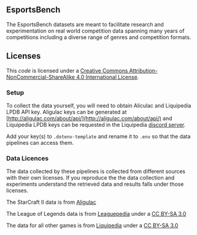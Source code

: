 ## EsportsBench
The EsportsBench datasets are meant to facilitate research and experimentation on real world competition data spanning many years of competitions including a diverse range of genres and competition formats.

## Licenses
This *code* is licensed under a
[Creative Commons Attribution-NonCommercial-ShareAlike 4.0 International License][cc-by-nc-sa].

[cc-by-nc-sa]: http://creativecommons.org/licenses/by-nc-sa/4.0/


### Setup
To collect the data yourself, you will need to obtain Aliculac and Liquipedia LPDB API key. Aligulac keys can be generated at [http://aligulac.com/about/api/](http://aligulac.com/about/api/) and Liquipedia LPDB keys can be requested in the Liquipedia [discord server](https://discord.gg/hW3T8BQr).

Add your key(s) to `.dotenv-template` and rename it to `.env` so that the data pipelines can access them.

### Data Licences
The data collected by these pipelines is collected from different sources with their own licenses. If you reproduce the the data collection and experiments understand the retrieved data and results falls under those licenses.

The StarCraft II data is from [Aligulac](http://aligulac.com/)

The League of Legends data is from [Leaguepedia](https://lol.fandom.com/) under a [CC BY-SA 3.0](https://creativecommons.org/licenses/by-sa/3.0/)

The data for all other games is from [Liquipedia](https://liquipedia.net/) under a [CC BY-SA 3.0](https://creativecommons.org/licenses/by-sa/3.0/)
